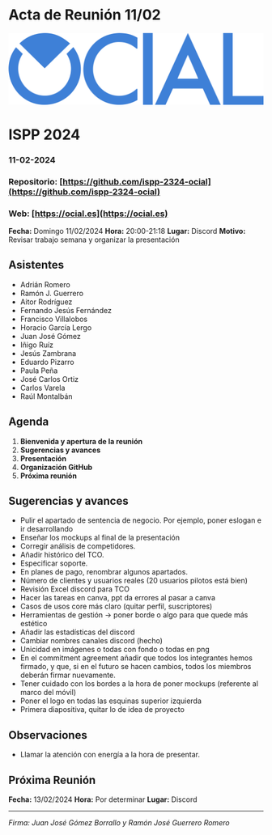 # Acta de Reunión 11/02

<MDXLayout>
  <img src="https://github.com/ispp-2324-ocial/KB/blob/main/assets/Texto_Ocial.png?raw=true" alt="Texto_Ocial" className="img-centered img-custom-height" />
</MDXLayout>

# ISPP 2024

### 11-02-2024

### Repositorio: [https://github.com/ispp-2324-ocial](https://github.com/ispp-2324-ocial)

### Web: [https://ocial.es](https://ocial.es)

**Fecha:** Domingo 11/02/2024
**Hora:** 20:00-21:18
**Lugar:** Discord
**Motivo:** Revisar trabajo semana y organizar la presentación

## Asistentes

- Adrián Romero 
- Ramón J. Guerrero 
- Aitor Rodríguez 
- Fernando Jesús Fernández 
- Francisco Villalobos 
- Horacio García Lergo 
- Juan José Gómez 
- Iñigo Ruíz 
- Jesús Zambrana 
- Eduardo Pizarro 
- Paula Peña 
- José Carlos Ortiz 
- Carlos Varela 
- Raúl Montalbán 

## Agenda

1. **Bienvenida y apertura de la reunión**
2. **Sugerencias y avances**
3. **Presentación**
4. **Organización GitHub**
5. **Próxima reunión**


## Sugerencias y avances

- Pulir el apartado de sentencia de negocio. Por ejemplo, poner eslogan e ir desarrollando 
- Enseñar los mockups al final de la presentación 
- Corregir análisis de competidores. 
- Añadir histórico del TCO.  
- Especificar soporte. 
- En planes de pago, renombrar algunos apartados. 
- Número de clientes y usuarios reales (20 usuarios pilotos está bien) 
- Revisión Excel discord para TCO 
- Hacer las tareas en canva, ppt da errores al pasar a canva 
- Casos de usos core más claro (quitar perfil, suscriptores) 
- Herramientas de gestión -> poner borde o algo para que quede más estético 
- Añadir las estadísticas del discord 
- Cambiar nombres canales discord (hecho) 
- Unicidad en imágenes o todas con fondo o todas en png 
- En el commitment agreement añadir que todos los integrantes hemos firmado, y que, si en el futuro se hacen cambios, todos los miembros deberán firmar nuevamente. 
- Tener cuidado con los bordes a la hora de poner mockups (referente al marco del móvil) 
- Poner el logo en todas las esquinas superior izquierda 
- Primera diapositiva, quitar lo de idea de proyecto 

## Observaciones

- Llamar la atención con energía a la hora de presentar. 

## Próxima Reunión

**Fecha:** 13/02/2024
**Hora:** Por determinar
**Lugar:** Discord

---

*Firma: Juan José Gómez Borrallo y Ramón José Guerrero Romero*